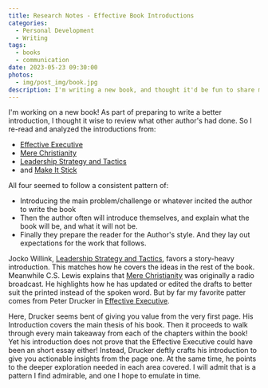 ```yaml
---
title: Research Notes - Effective Book Introductions
categories:
  - Personal Development
  - Writing
tags:
  - books
  - communication
date: 2023-05-23 09:30:00
photos: 
  - img/post_img/book.jpg
description: I'm writing a new book, and thought it'd be fun to share my research notes on what makes an effective introduction!
---
```

I'm working on a new book! As part of preparing to write a better introduction, I thought it wise to review what other author's had done. So I re-read and analyzed the introductions from:
- [Effective Executive](fxv-exec)
- [Mere Christianity](mere-christ)
- [Leadership Strategy and Tactics](strat-and-tactic)
- and [Make It Stick](make-stick)

All four seemed to follow a consistent pattern of:
- Introducing the main problem/challenge or whatever incited the author to write the book
- Then the author often will introduce themselves, and explain what the book will be, and what it will not be.
- Finally they prepare the reader for the Author's style. And they lay out expectations for the work that follows.

Jocko Willink, [Leadership Strategy and Tactics](strat-and-tactic), favors a story-heavy introduction. This matches how he covers the ideas in the rest of the book. Meanwhile C.S. Lewis explains that [Mere Christianity](mere-christ) was originally a radio broadcast. He highlights how he has updated or edited the drafts to better suit the printed instead of the spoken word. But by far my favorite patter comes from Peter Drucker in [Effective Executive](fxv-exec).

Here, Drucker seems bent of giving you value from the very first page. His Introduction covers the main thesis of his book. Then it proceeds to walk through every main takeaway from each of the chapters within the book! Yet his introduction does not prove that the Effective Executive could have been an short essay either! Instead, Drucker deftly crafts his introduction to give you actionable insights from the page one. At the same time, he points to the deeper exploration needed in each area covered. I will admit that is a pattern I find admirable, and one I hope to emulate in time.

[fxv-exec]: https://www.amazon.com/Effective-Executive-Definitive-Harperbusiness-Essentials/dp/0060833459
[mere-christ]: https://www.amazon.com/Mere-Christianity-introduction-christianity-personality/dp/B0007118AS
[strat-and-tactic]: https://www.amazon.com/Leadership-Strategy-and-Tactics-audiobook/dp/B07THC92JS
[make-stick]: https://www.amazon.com/Make-Stick-Science-Successful-Learning/dp/0674729013